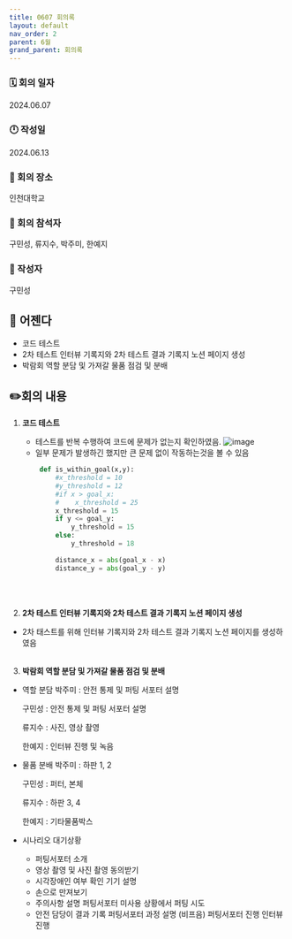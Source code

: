 ```yaml
---
title: 0607 회의록
layout: default
nav_order: 2
parent: 6월
grand_parent: 회의록
---
```


### 🗓️ 회의 일자

2024.06.07

### 🕛 작성일

2024.06.13

### 🚩 회의 장소

인천대학교

### 🤝 회의 참석자

구민성, 류지수, 박주미, 한예지

### 🙎 작성자

구민성

## 📣 어젠다

- 코드 테스트
- 2차 테스트 인터뷰 기록지와 2차 테스트 결과 기록지 노션 페이지 생성
- 박람회 역할 분담 및 가져갈 물품 점검 및 분배


## ✏️회의 내용

1. **코드 테스트**

   - 테스트를 반복 수행하여 코드에 문제가 없는지 확인하였음.
     ![image](https://github.com/TECH-PIONEERS/tech-pioneers.github.io/assets/26852696/980d4714-fb63-4da4-87e7-c003f984bded)
   - 일부 문제가 발생하긴 했지만 큰 문제 없이 작동하는것을 볼 수 있음
     ```python
      def is_within_goal(x,y):
          #x_threshold = 10
          #y_threshold = 12
          #if x > goal_x:
          #    x_threshold = 25
          x_threshold = 15
          if y <= goal_y:
              y_threshold = 15
          else:
              y_threshold = 18
      
          distance_x = abs(goal_x - x)
          distance_y = abs(goal_y - y)

      ```
    <br/><br/>

2. **2차 테스트 인터뷰 기록지와 2차 테스트 결과 기록지 노션 페이지 생성**
  - 2차 태스트를 위해 인터뷰 기록지와 2차 테스트 결과 기록지 노션 페이지를 생성하였음
<br/><br/>
3. **박람회 역할 분담 및 가져갈 물품 점검 및 분배**
  - 역할 분담
    박주미 : 안전 통제 및 퍼팅 서포터 설명
    
    구민성 : 안전 통제 및 퍼팅 서포터 설명
    
    류지수 : 사진, 영상 촬영
    
    한예지 : 인터뷰 진행 및 녹음
    
  - 물품 분배
    박주미 : 하판 1, 2
    
    구민성 : 퍼터, 본체
    
    류지수 : 하판 3, 4
    
    한예지 : 기타물품박스
  - 시나리오
    대기상황
      - 퍼팅서포터 소개
      - 영상 촬영 및 사진 촬영 동의받기
      - 시각장애인 여부 확인
    기기 설명
      - 손으로 만져보기
      - 주의사항 설명
    퍼팅서포터 미사용 상황에서 퍼팅 시도
      - 안전 담당이 결과 기록
    퍼팅서포터 과정 설명 (비프음)
    퍼팅서포터 진행
    인터뷰 진행
     
<br/><br/>
